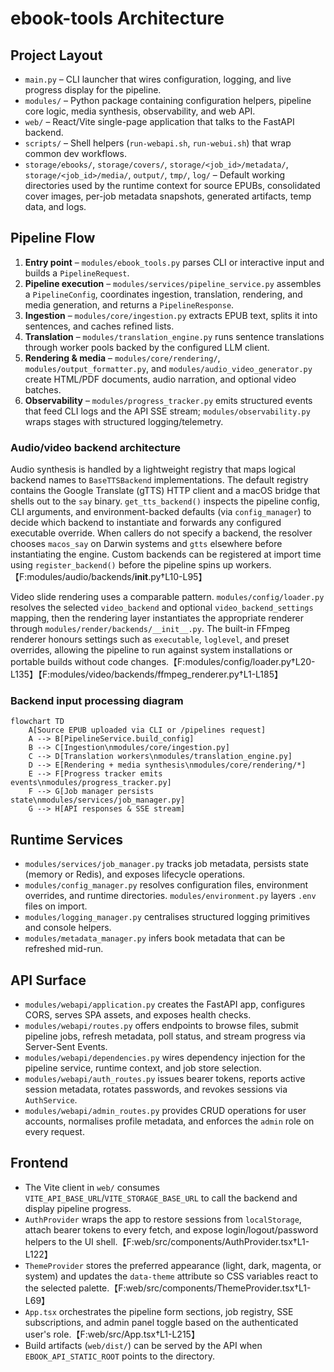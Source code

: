 # ebook-tools Architecture

## Project Layout
- `main.py` – CLI launcher that wires configuration, logging, and live progress display for the pipeline.
- `modules/` – Python package containing configuration helpers, pipeline core logic, media synthesis, observability, and web API.
- `web/` – React/Vite single-page application that talks to the FastAPI backend.
- `scripts/` – Shell helpers (`run-webapi.sh`, `run-webui.sh`) that wrap common dev workflows.
- `storage/ebooks/`, `storage/covers/`, `storage/<job_id>/metadata/`, `storage/<job_id>/media/`, `output/`, `tmp/`, `log/` – Default working directories used by the runtime context for source EPUBs, consolidated cover images, per-job metadata snapshots, generated artifacts, temp data, and logs.

## Pipeline Flow
1. **Entry point** – `modules/ebook_tools.py` parses CLI or interactive input and builds a `PipelineRequest`.
2. **Pipeline execution** – `modules/services/pipeline_service.py` assembles a `PipelineConfig`, coordinates ingestion, translation, rendering, and media generation, and returns a `PipelineResponse`.
3. **Ingestion** – `modules/core/ingestion.py` extracts EPUB text, splits it into sentences, and caches refined lists.
4. **Translation** – `modules/translation_engine.py` runs sentence translations through worker pools backed by the configured LLM client.
5. **Rendering & media** – `modules/core/rendering/`, `modules/output_formatter.py`, and `modules/audio_video_generator.py` create HTML/PDF documents, audio narration, and optional video batches.
6. **Observability** – `modules/progress_tracker.py` emits structured events that feed CLI logs and the API SSE stream; `modules/observability.py` wraps stages with structured logging/telemetry.

### Audio/video backend architecture

Audio synthesis is handled by a lightweight registry that maps logical backend
names to `BaseTTSBackend` implementations. The default registry contains the
Google Translate (gTTS) HTTP client and a macOS bridge that shells out to the
`say` binary. `get_tts_backend()` inspects the pipeline config, CLI arguments,
and environment-backed defaults (via `config_manager`) to decide which backend
to instantiate and forwards any configured executable override. When callers do
not specify a backend, the resolver chooses `macos_say` on Darwin systems and
`gtts` elsewhere before instantiating the engine. Custom backends
can be registered at import time using `register_backend()` before the pipeline
spins up workers.【F:modules/audio/backends/__init__.py†L10-L95】

Video slide rendering uses a comparable pattern. `modules/config/loader.py`
resolves the selected `video_backend` and optional `video_backend_settings`
mapping, then the rendering layer instantiates the appropriate renderer through
`modules/render/backends/__init__.py`. The built-in FFmpeg renderer honours
settings such as `executable`, `loglevel`, and preset overrides, allowing the
pipeline to run against system installations or portable builds without code
changes.【F:modules/config/loader.py†L20-L135】【F:modules/video/backends/ffmpeg_renderer.py†L1-L185】

### Backend input processing diagram

```mermaid
flowchart TD
    A[Source EPUB uploaded via CLI or /pipelines request]
    A --> B[PipelineService.build_config]
    B --> C[Ingestion\nmodules/core/ingestion.py]
    C --> D[Translation workers\nmodules/translation_engine.py]
    D --> E[Rendering + media synthesis\nmodules/core/rendering/*]
    E --> F[Progress tracker emits events\nmodules/progress_tracker.py]
    F --> G[Job manager persists state\nmodules/services/job_manager.py]
    G --> H[API responses & SSE stream]
```

## Runtime Services
- `modules/services/job_manager.py` tracks job metadata, persists state (memory or Redis), and exposes lifecycle operations.
- `modules/config_manager.py` resolves configuration files, environment overrides, and runtime directories. `modules/environment.py` layers `.env` files on import.
- `modules/logging_manager.py` centralises structured logging primitives and console helpers.
- `modules/metadata_manager.py` infers book metadata that can be refreshed mid-run.

## API Surface
- `modules/webapi/application.py` creates the FastAPI app, configures CORS, serves SPA assets, and exposes health checks.
- `modules/webapi/routes.py` offers endpoints to browse files, submit pipeline jobs, refresh metadata, poll status, and stream progress via Server-Sent Events.
- `modules/webapi/dependencies.py` wires dependency injection for the pipeline service, runtime context, and job store selection.
- `modules/webapi/auth_routes.py` issues bearer tokens, reports active session metadata, rotates passwords, and revokes sessions via `AuthService`.
- `modules/webapi/admin_routes.py` provides CRUD operations for user accounts, normalises profile metadata, and enforces the `admin` role on every request.

## Frontend
- The Vite client in `web/` consumes `VITE_API_BASE_URL`/`VITE_STORAGE_BASE_URL` to call the backend and display pipeline progress.
- `AuthProvider` wraps the app to restore sessions from `localStorage`, attach bearer tokens to every fetch, and expose login/logout/password helpers to the UI shell.【F:web/src/components/AuthProvider.tsx†L1-L122】
- `ThemeProvider` stores the preferred appearance (light, dark, magenta, or system) and updates the `data-theme` attribute so CSS variables react to the selected palette.【F:web/src/components/ThemeProvider.tsx†L1-L69】
- `App.tsx` orchestrates the pipeline form sections, job registry, SSE subscriptions, and admin panel toggle based on the authenticated user's role.【F:web/src/App.tsx†L1-L215】
- Build artifacts (`web/dist/`) can be served by the API when `EBOOK_API_STATIC_ROOT` points to the directory.
